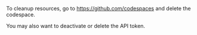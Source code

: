 To cleanup resources, go to https://github.com/codespaces and delete the codespace.

You may also want to deactivate or delete the API token.